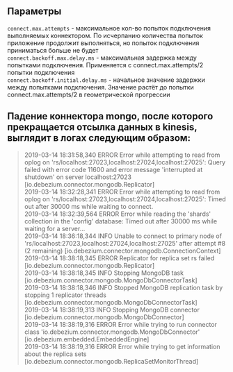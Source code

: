 ## Параметры
`connect.max.attempts` - максимальное кол-во попыток подключения выполняемых коннектором. По исчерпанию количества попыток приложение продолжит выполняться, но попыток подключения приниматься больше не будет  
`connect.backoff.max.delay.ms` - максимальная задержка между попытками подключения. Применяется с connect.max.attempts/2 попытки подключения  
`connect.backoff.initial.delay.ms` - начальное значение задержки между попытками подключения. Значение растёт до попытки connect.max.attempts/2 в геометрической прогрессии  

## Падение коннектора mongo, после которого прекращается отсылка данных в kinesis, выглядит в логах следующим образом:
> 2019-03-14 18:31:58,340 ERROR Error while attempting to read from oplog on 'rs/localhost:27023,localhost:27024,localhost:27025': Query failed with error code 11600 and error message 'interrupted at shutdown' on server localhost:27023 [io.debezium.connector.mongodb.Replicator]  
> 2019-03-14 18:32:28,341 ERROR Error while attempting to read from oplog on 'rs/localhost:27023,localhost:27024,localhost:27025': Timed out after 30000 ms while waiting to connect.  
> 2019-03-14 18:32:39,564 ERROR Error while reading the 'shards' collection in the 'config' database: Timed out after 30000 ms while waiting for a server...  
> 2019-03-14 18:36:18,344 INFO Unable to connect to primary node of 'rs/localhost:27023,localhost:27024,localhost:27025' after attempt #8 (2 remaining) [io.debezium.connector.mongodb.ConnectionContext]  
> 2019-03-14 18:38:18,345 ERROR Replicator for replica set rs failed [io.debezium.connector.mongodb.Replicator]  
> 2019-03-14 18:38:18,345 INFO Stopping MongoDB task [io.debezium.connector.mongodb.MongoDbConnectorTask]  
> 2019-03-14 18:38:18,346 INFO Stopped MongoDB replication task by stopping 1 replicator threads [io.debezium.connector.mongodb.MongoDbConnectorTask]  
> 2019-03-14 18:38:19,313 INFO Stopping MongoDB connector [io.debezium.connector.mongodb.MongoDbConnector]  
> 2019-03-14 18:38:19,316 ERROR Error while trying to run connector class 'io.debezium.connector.mongodb.MongoDbConnector' [io.debezium.embedded.EmbeddedEngine]  
> 2019-03-14 18:38:19,316 ERROR Error while trying to get information about the replica sets [io.debezium.connector.mongodb.ReplicaSetMonitorThread]  
